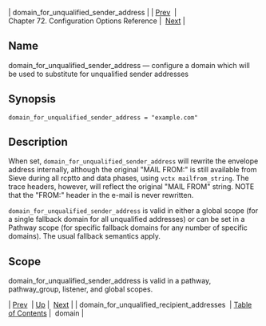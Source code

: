| domain_for_unqualified_sender_address |
| [Prev](conf.ref.domain_for_unqualified_recipient_addresses)  | Chapter 72. Configuration Options Reference |  [Next](conf.ref.domain) |

<a name="conf.ref.domain_for_unqualified_sender_address"></a>
## Name

domain_for_unqualified_sender_address — configure a domain which will be used to substitute for unqualified sender addresses

## Synopsis

`domain_for_unqualified_sender_address = "example.com"`

<a name="idp24439056"></a>
## Description

When set, `domain_for_unqualified_sender_address` will rewrite the envelope address internally, although the original "MAIL FROM:" is still available from Sieve during all rcptto and data phases, using `vctx mailfrom_string`. The trace headers, however, will reflect the original "MAIL FROM" string. NOTE that the "FROM:" header in the e-mail is never rewritten.

`domain_for_unqualified_sender_address` is valid in either a global scope (for a single fallback domain for all unqualified addresses) or can be set in a Pathway scope (for specific fallback domains for any number of specific domains). The usual fallback semantics apply.

<a name="idp24443216"></a>
## Scope

domain_for_unqualified_sender_address is valid in a pathway, pathway_group, listener, and global scopes.

| [Prev](conf.ref.domain_for_unqualified_recipient_addresses)  | [Up](config.options.ref) |  [Next](conf.ref.domain) |
| domain_for_unqualified_recipient_addresses  | [Table of Contents](index) |  domain |

